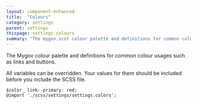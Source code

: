 ```yaml
---
layout: component-enhanced
title:  "Colours"
category: settings
parent: settings
thispage: settings.colours
summary: "The mygov.scot colour palette and definitions for common colour usages such as links and buttons."
---
```


The Mygov colour palette and definitions for common colour usages such as links and buttons.

All variables can be overridden. Your values for them should be included before you include the SCSS file.

    $color__link--primary: red;
    @import './scss/settings/settings.colors';
